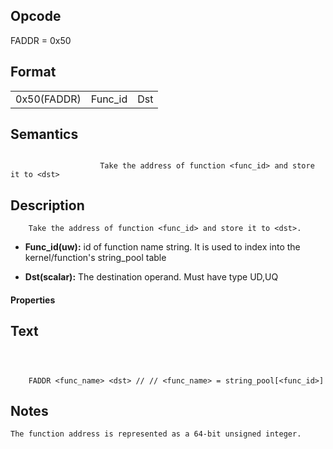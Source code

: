 <!---======================= begin_copyright_notice ============================

Copyright (C) 2020-2022 Intel Corporation

SPDX-License-Identifier: MIT

============================= end_copyright_notice ==========================-->

## Opcode

  FADDR = 0x50

## Format

| | | |
| --- | --- | --- |
| 0x50(FADDR) | Func_id | Dst |


## Semantics


```

                    Take the address of function <func_id> and store it to <dst>
```

## Description





```
    Take the address of function <func_id> and store it to <dst>.
```


- **Func_id(uw):** id of function name string. It is used to index into the kernel/function's string_pool table


- **Dst(scalar):** The destination operand. Must have type UD,UQ


#### Properties




## Text
```



    FADDR <func_name> <dst> // // <func_name> = string_pool[<func_id>]
```
## Notes





    The function address is represented as a 64-bit unsigned integer.

